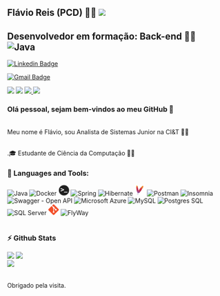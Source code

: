 ## Flávio Reis (PCD) :man_technologist: <img src=https://github.com/TheDudeThatCode/TheDudeThatCode/blob/master/Assets/Earth.gif width="30">

## Desenvolvedor em formação: Back-end :man_technologist: <img height="25" src="https://www.vectorlogo.zone/logos/java/java-icon.svg" title="Java" alt="Java" /></code>

[![Linkedin Badge](https://img.shields.io/badge/-LinkedIn-blue?style=flat-square&logo=Linkedin&logoColor=white&link=https://www.linkedin.com/in/flavio-dos-reis-souza-55a5aa14b)](www.linkedin.com/in/flavio-dos-reis-souza-55a5aa14b)

[![Gmail Badge](https://img.shields.io/badge/-Gmail-c14438?style=flat-square&logo=Gmail&logoColor=white&link=mailto:flavioreissouza@gmail.com)](mailto:flavioreissouza@gmail.com/)
<br/>

<p>
  <img src="http://views.whatilearened.today/views/github/flavioReisSouza/views.svg" />
  <img src="https://img.shields.io/badge/Back End-Java-f55247" />
  <a href="https://github.com/flavioReisSouza/">
    <img src="https://img.shields.io/github/followers/flavioReisSouza?color=%234CC61E&label=GitHub%20Followers%20%3A" />
  </a>
  <a href="https://github.com/flavioReisSouza?tab=repositories">
    <img src="https://badges.frapsoft.com/os/v2/open-source.svg?v=103" />
  </a>
</p>

### Olá pessoal, sejam bem-vindos ao meu GitHub 👋

<br/>Meu nome é Flávio, sou Analista de Sistemas Junior na CI&T :man_technologist:

<br/>.🎓 Estudante de Ciência da Computação :man_technologist:

### 🚀 Languages and Tools:</summary>

<p align="left">
<img height="25" src="https://www.vectorlogo.zone/logos/java/java-icon.svg" title="Java" alt="Java" /></code>
<img height="25" src="https://raw.githubusercontent.com/leandrocgsi/leandrocgsi/2331dded51784b78b8b66fd83037b2f2e28943e3/svg_logos/docker_logo.svg" title="Docker" alt="Docker" />
<img height="25" src="https://raw.githubusercontent.com/github/explore/80688e429a7d4ef2fca1e82350fe8e3517d3494d/topics/terminal/terminal.png" title="Terminal" alt="Terminal">
<img width="25" height="25" src="https://www.vectorlogo.zone/logos/springio/springio-icon.svg" title="Spring" alt="Spring" /></code>
<img width="25" height="25" src="https://www.vectorlogo.zone/logos/hibernate/hibernate-icon.svg" title="Hibernate" alt="Hibernate" /></code>
<img width="25" height="25" src="https://raw.githubusercontent.com/vscode-icons/vscode-icons/master/icons/file_type_maven.svg" title="Apache Maven" alt="Apache Maven" /></code>
<img width="25" height="25" src="https://www.vectorlogo.zone/logos/getpostman/getpostman-icon.svg" title="Postman" alt="Postman" /></code>
<img width="25" height="25" src="https://github.com/get-icon/geticon/blob/master/icons/insomnia.svg" title="Insomnia" alt="Insomnia" /></code>
<img width="25" height="25" src="https://www.vectorlogo.zone/logos/openapis/openapis-icon.svg" title="Swagger - Open API" alt="Swagger - Open API" /></code>
<img width="25" height="25" src="https://www.vectorlogo.zone/logos/microsoft_azure/microsoft_azure-icon.svg" title="Microsoft Azure" alt="Microsoft Azure" /></code>
<img width="25" height="25" src="https://www.vectorlogo.zone/logos/mysql/mysql-icon.svg" title="MySQL" alt="MySQL"/></code>
<img width="25" height="25" src="https://www.vectorlogo.zone/logos/postgresql/postgresql-icon.svg" title="Postgres SQL" alt="Postgres SQL"/></code>
<img width="22" height="25" src="https://github.com/leandrocgsi/leandrocgsi/blob/main/svg_logos/microsoft-sql-server.png" title="SQL Server" alt="SQL Server"/></code>
<img height="25" src="https://raw.githubusercontent.com/devicons/devicon/master/icons/git/git-original.svg" title="GIT" alt="GIT">
<img width="25" height="25" src="https://github.com/simple-icons/simple-icons/blob/master/icons/flyway.svg" title="FlyWay" alt="FlyWay"/>
</p>

#

### ⚡ Github Stats</b></summary>
<div align="left">
<img height="180em" src="https://github-readme-stats.vercel.app/api/top-langs/?username=flavioReisSouza&show_icons=true&hide_border=true&layout=compact&langs_count=8&theme=default" />	
<img height="180em" src="https://github-readme-stats.vercel.app/api?username=flavioReisSouza&show_icons=true&hide_border=true&count_private=true&include_all_commits=true&theme=default" />
</div>
<img height="180em" src="https://github-readme-streak-stats.herokuapp.com/?user=flavioReisSouza&show_icons=true&hide_border=true&count_private=true&include_all_commits=true&theme=default" />
</div>

<br/>Obrigado pela visita.
